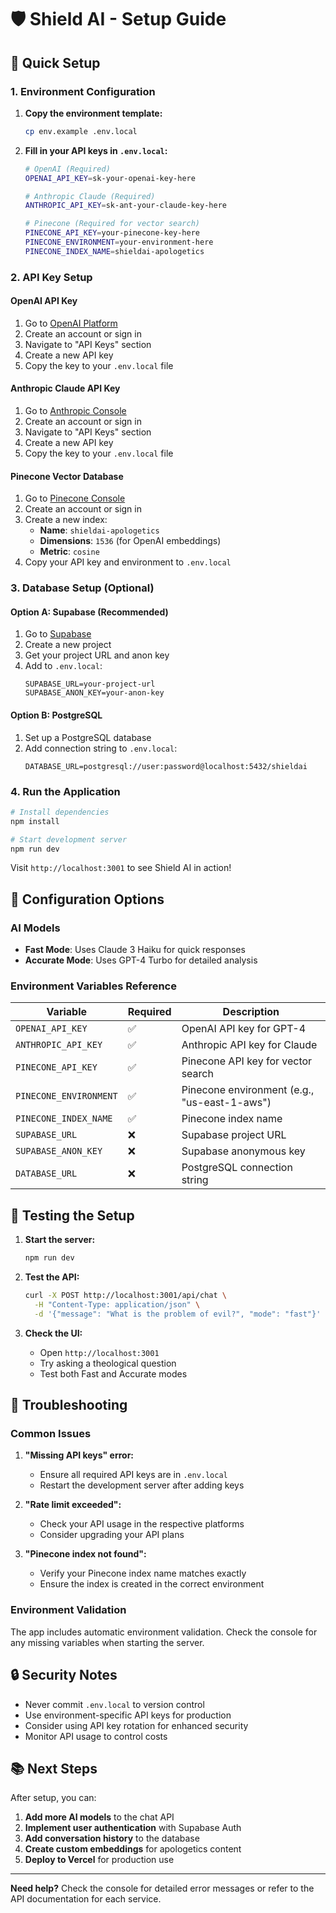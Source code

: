 # 🛡️ Shield AI - Setup Guide

## 🚀 Quick Setup

### 1. Environment Configuration

1. **Copy the environment template:**
   ```bash
   cp env.example .env.local
   ```

2. **Fill in your API keys in `.env.local`:**
   ```bash
   # OpenAI (Required)
   OPENAI_API_KEY=sk-your-openai-key-here
   
   # Anthropic Claude (Required)
   ANTHROPIC_API_KEY=sk-ant-your-claude-key-here
   
   # Pinecone (Required for vector search)
   PINECONE_API_KEY=your-pinecone-key-here
   PINECONE_ENVIRONMENT=your-environment-here
   PINECONE_INDEX_NAME=shieldai-apologetics
   ```

### 2. API Key Setup

#### OpenAI API Key
1. Go to [OpenAI Platform](https://platform.openai.com/)
2. Create an account or sign in
3. Navigate to "API Keys" section
4. Create a new API key
5. Copy the key to your `.env.local` file

#### Anthropic Claude API Key
1. Go to [Anthropic Console](https://console.anthropic.com/)
2. Create an account or sign in
3. Navigate to "API Keys" section
4. Create a new API key
5. Copy the key to your `.env.local` file

#### Pinecone Vector Database
1. Go to [Pinecone Console](https://app.pinecone.io/)
2. Create an account or sign in
3. Create a new index:
   - **Name**: `shieldai-apologetics`
   - **Dimensions**: `1536` (for OpenAI embeddings)
   - **Metric**: `cosine`
4. Copy your API key and environment to `.env.local`

### 3. Database Setup (Optional)

#### Option A: Supabase (Recommended)
1. Go to [Supabase](https://supabase.com/)
2. Create a new project
3. Get your project URL and anon key
4. Add to `.env.local`:
   ```
   SUPABASE_URL=your-project-url
   SUPABASE_ANON_KEY=your-anon-key
   ```

#### Option B: PostgreSQL
1. Set up a PostgreSQL database
2. Add connection string to `.env.local`:
   ```
   DATABASE_URL=postgresql://user:password@localhost:5432/shieldai
   ```

### 4. Run the Application

```bash
# Install dependencies
npm install

# Start development server
npm run dev
```

Visit `http://localhost:3001` to see Shield AI in action!

## 🔧 Configuration Options

### AI Models
- **Fast Mode**: Uses Claude 3 Haiku for quick responses
- **Accurate Mode**: Uses GPT-4 Turbo for detailed analysis

### Environment Variables Reference

| Variable | Required | Description |
|----------|----------|-------------|
| `OPENAI_API_KEY` | ✅ | OpenAI API key for GPT-4 |
| `ANTHROPIC_API_KEY` | ✅ | Anthropic API key for Claude |
| `PINECONE_API_KEY` | ✅ | Pinecone API key for vector search |
| `PINECONE_ENVIRONMENT` | ✅ | Pinecone environment (e.g., "us-east-1-aws") |
| `PINECONE_INDEX_NAME` | ✅ | Pinecone index name |
| `SUPABASE_URL` | ❌ | Supabase project URL |
| `SUPABASE_ANON_KEY` | ❌ | Supabase anonymous key |
| `DATABASE_URL` | ❌ | PostgreSQL connection string |

## 🧪 Testing the Setup

1. **Start the server:**
   ```bash
   npm run dev
   ```

2. **Test the API:**
   ```bash
   curl -X POST http://localhost:3001/api/chat \
     -H "Content-Type: application/json" \
     -d '{"message": "What is the problem of evil?", "mode": "fast"}'
   ```

3. **Check the UI:**
   - Open `http://localhost:3001`
   - Try asking a theological question
   - Test both Fast and Accurate modes

## 🚨 Troubleshooting

### Common Issues

1. **"Missing API keys" error:**
   - Ensure all required API keys are in `.env.local`
   - Restart the development server after adding keys

2. **"Rate limit exceeded":**
   - Check your API usage in the respective platforms
   - Consider upgrading your API plans

3. **"Pinecone index not found":**
   - Verify your Pinecone index name matches exactly
   - Ensure the index is created in the correct environment

### Environment Validation

The app includes automatic environment validation. Check the console for any missing variables when starting the server.

## 🔒 Security Notes

- Never commit `.env.local` to version control
- Use environment-specific API keys for production
- Consider using API key rotation for enhanced security
- Monitor API usage to control costs

## 📚 Next Steps

After setup, you can:
1. **Add more AI models** to the chat API
2. **Implement user authentication** with Supabase Auth
3. **Add conversation history** to the database
4. **Create custom embeddings** for apologetics content
5. **Deploy to Vercel** for production use

---

**Need help?** Check the console for detailed error messages or refer to the API documentation for each service.
